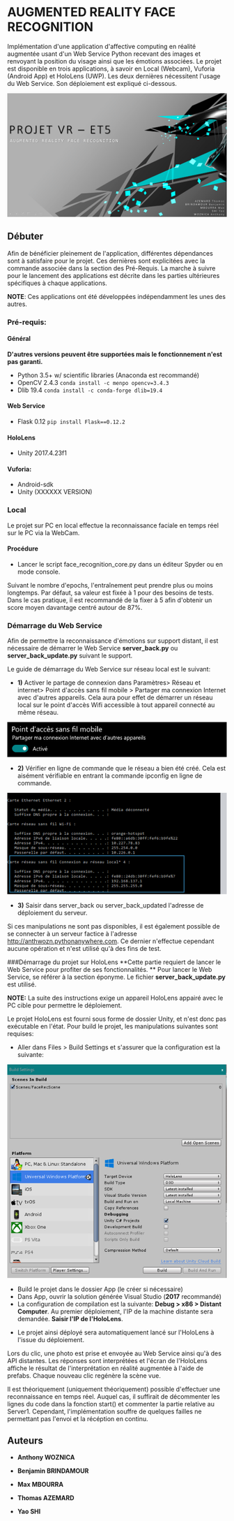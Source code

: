 # AUGMENTED REALITY FACE RECOGNITION

Implémentation d'une application d'affective computing en réalité augmentée usant d'un Web Service Python recevant des images et renvoyant la position du visage ainsi que les émotions associées.
Le projet est disponible en trois applications, à savoir en Local (Webcam), Vuforia (Android App) et HoloLens (UWP). Les deux dernières nécessitent l'usage du Web Service. Son déploiement est expliqué ci-dessous.

![image1](https://github.com/thewozn/Projet-VR---ET5-INFO/blob/master/Images/Background.png)

## Débuter
Afin de bénéficier pleinement de l'application, différentes dépendances sont à satisfaire pour le projet. Ces dernières sont explicitées avec la commande associée dans la section des Pré-Requis. La marche à suivre pour le lancement des applications est décrite dans les parties ultérieures spécifiques à chaque applications.

**NOTE**: Ces applications ont été développées indépendamment les unes des autres.


### Pré-requis:
#### Général
**D'autres versions peuvent être supportées mais le fonctionnement n'est pas garanti.**
* Python 3.5+ w/ scientific libraries (Anaconda est recommandé)
* OpenCV 2.4.3 `conda install -c menpo opencv=3.4.3`
* Dlib 19.4 `conda install -c conda-forge dlib=19.4`

#### Web Service
* Flask 0.12 `pip install Flask==0.12.2`

#### HoloLens
- Unity 2017.4.23f1

#### Vuforia:
- Android-sdk
- Unity (XXXXXX VERSION)


### Local
Le projet sur PC en local effectue la reconnaissance faciale en temps réel sur le PC via la WebCam.

#### Procédure
* Lancer le script face_recognition_core.py dans un éditeur Spyder ou en mode console. 

Suivant le nombre d'epochs, l'entraînement peut prendre plus ou moins longtemps. Par défaut, sa valeur est fixée à 1 pour des besoins de tests. Dans le cas pratique, il est recommandé de la fixer à 5 afin d'obtenir un score moyen davantage centré autour de 87%.

### Démarrage du Web Service
Afin de permettre la reconnaissance d'émotions sur support distant, il est nécessaire de démarrer le Web Service **server_back.py** ou **server_back_update.py** suivant le support.

Le guide de démarrage du Web Service sur réseau local est le suivant:
* **1)** Activer le partage de connexion dans Paramètres> Réseau et internet> Point d'accès sans fil mobile > Partager ma connexion Internet avec d'autres appareils. Cela aura pour effet de démarrer un réseau local sur le point d'accès Wifi accessible à tout appareil connecté au même réseau.

![image2](https://github.com/thewozn/Projet-VR---ET5-INFO/blob/master/Images/pacs.PNG)


* **2)** Vérifier en ligne de commande que le réseau a bien été créé. Cela est aisément vérifiable en entrant la commande ipconfig en ligne de commande.

![image3](https://github.com/thewozn/Projet-VR---ET5-INFO/blob/master/Images/ipconfig.png)

* **3)** Saisir dans server_back ou server_back_updated l'adresse de déploiement du serveur.

Si ces manipulations ne sont pas disponibles, il est également possible de se connecter à un serveur factice à l'adresse http://anthwozn.pythonanywhere.com. Ce dernier n'effectue cependant aucune opération et n'est utilisé qu'à des fins de test.

###Démarrage du projet sur HoloLens
**Cette partie requiert de lancer le Web Service pour profiter de ses fonctionnalités. **
Pour lancer le Web Service, se référer à la section éponyme. Le fichier **server_back_update.py** est utilisé.

**NOTE:** La suite des instructions exige un appareil HoloLens appairé avec le PC cible pour permettre le déploiement.

Le projet HoloLens est fourni sous forme de dossier Unity, et n'est donc pas exécutable en l'état. Pour build le projet, les manipulations suivantes sont requises:
* Aller dans Files > Build Settings et s'assurer que la configuration est la suivante:

![image4](https://github.com/thewozn/Projet-VR---ET5-INFO/blob/master/Images/config_hololens.PNG)

* Build le projet dans le dossier App (le créer si nécessaire)
* Dans App, ouvrir la solution générée Visual Studio (**2017** recommandé)
* La configuration de compilation est la suivante: **Debug > x86 > Distant Computer**. Au premier déploiement, l'IP de la machine distante sera demandée. **Saisir l'IP de l'HoloLens**.
- Le projet ainsi déployé sera automatiquement lancé sur l'HoloLens à l'issue du déploiement.

Lors du clic, une photo est prise et envoyée au Web Service ainsi qu'à des API distantes. Les réponses sont interprétées et l'écran de l'HoloLens affiche le résultat de l'interprétation en réalité augmentée à l'aide de prefabs. Chaque nouveau clic regénère la scène vue.

Il est théoriquement (uniquement théoriquement) possible d'effectuer une reconnaissance en temps réel. Auquel cas, il suffirait de décommenter les lignes du code dans la fonction start() et commenter la partie relative au Server1. Cependant, l'implémentation souffre de quelques failles ne permettant pas l'envoi et la récéption en continu.


## Auteurs

* **Anthony WOZNICA**

* **Benjamin BRINDAMOUR**
* **Max MBOURRA**

* **Thomas AZEMARD**

* **Yao SHI**
